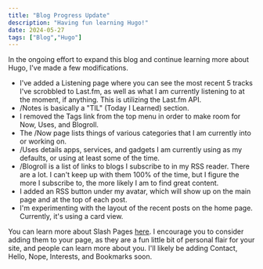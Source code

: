 ```yaml
---
title: "Blog Progress Update"
description: "Having fun learning Hugo!"
date: 2024-05-27
tags: ["Blog","Hugo"]
---
```

In the ongoing effort to expand this blog and continue learning more about Hugo, I've made a few modifications.

- I've added a Listening page where you can see the most recent 5 tracks I've scrobbled to Last.fm, as well as what I am currently listening to at the moment, if anything. This is utilizing the Last.fm API.
- /Notes is basically a "TIL" (Today I Learned) section.
- I removed the Tags link from the top menu in order to make room for Now, Uses, and Blogroll.
-  The /Now page lists things of various categories that I am currently into or working on.
- /Uses details apps, services, and gadgets I am currently using as my defaults, or using at least some of the time.
- /Blogroll is a list of links to blogs I subscribe to in my RSS reader. There are a lot. I can't keep up with them 100% of the time, but I figure the more I subscribe to, the more likely I am to find great content.
- I added an RSS button under my avatar, which will show up on the main page and at the top of each post.
- I'm experimenting with the layout of the recent posts on the home page. Currently, it's using a card view.

You can learn more about Slash Pages [here](https://slashpages.net). I encourage you to consider adding them to your page, as they are a fun little bit of personal flair for your site, and people can learn more about you. I'll likely be adding Contact, Hello, Nope, Interests, and Bookmarks soon.